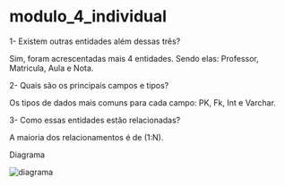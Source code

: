 # modulo_4_individual


1- Existem outras entidades além dessas três?

Sim, foram acrescentadas mais 4 entidades. Sendo elas: Professor, Matricula, Aula e Nota.

2- Quais são os principais campos e tipos?

Os tipos de dados mais comuns para cada campo: PK, Fk, Int e Varchar.

3- Como essas entidades estão relacionadas?

A maioria dos relacionamentos é de (1:N).


Diagrama

![diagrama](https://user-images.githubusercontent.com/112404985/218110932-e92fe2da-c936-4fb2-a75a-20a9c6fa5047.png)
